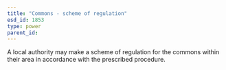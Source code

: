 ```yaml
---
title: "Commons - scheme of regulation"
esd_id: 1853
type: power
parent_id:  
---
```


A local authority may make a scheme of regulation for the commons within their area in accordance with the prescribed procedure.

